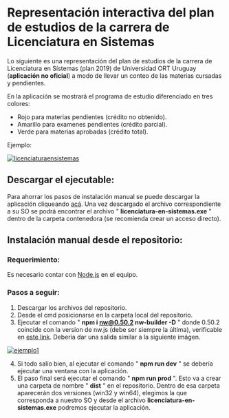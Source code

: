 # Representación interactiva del plan de estudios de la carrera de Licenciatura en Sistemas

Lo siguiente es una representación del plan de estudios de la carrera de Licenciatura en Sístemas (plan 2019) de Universidad ORT Uruguay (**aplicación no oficial**) a modo de llevar un conteo de las materias cursadas y pendientes.

En la aplicación se mostrará el programa de estudio diferenciado en tres colores:
- Rojo para materias pendientes (crédito no obtenido).
- Amarillo para examenes pendientes (crédito parcial).
- Verde para materias aprobadas (crédito total).

Ejemplo:

<a href="https://ibb.co/nkV3HPf"><img src="https://i.ibb.co/9YfwFZ2/licenciaturaensistemas.jpg" alt="licenciaturaensistemas" border="0"></a>

## Descargar el ejecutable:

Para ahorrar los pasos de instalación manual se puede descargar la aplicación cliqueando [acá](https://drive.google.com/drive/folders/1KYBfvtdO3Vw3xTwIfOE_hlTeCJkP4kVt?usp=sharing). Una vez descargado el archivo correspondiente a su SO se podrá encontrar el archivo " **licenciatura-en-sistemas.exe** " dentro de la carpeta contenedora (se recomienda crear un acceso directo).

## Instalación manual desde el repositorio:

### Requerimiento:

Es necesario contar con [Node.js](https://nodejs.org/es/) en el equipo.

### Pasos a seguir:

1. Descargar los archivos del repositorio.
2. Desde el cmd posicionarse en la carpeta local del repositorio.
3. Ejecutar el comando " **npm i nw@0.50.2 nw-builder -D** " donde 0.50.2 coincide con la version de nw.js (debe ser siempre la última), verificable en [este link](https://nwjs.io/). Debería dar una salida similar a la siguiente imágen.

<a href="https://ibb.co/t3QbQGg"><img src="https://i.ibb.co/hCLKL6b/ejemplo1.jpg" alt="ejemplo1" border="0"></a>

4. Si todo salío bien, al ejecutar el comando " **npm run dev** " se debería ejecutar una ventana con la aplicación.
5. El paso final será ejecutar el comando " **npm run prod** ". Esto va a crear una carpeta de nombre " **dist** " en el repositorio. Dentro de esa carpeta aparecerán dos versiones (win32 y win64), elegimos la que corresponda a nuestro SO y desde el archivo **licenciatura-en-sistemas.exe** podremos ejecutar la aplicación.